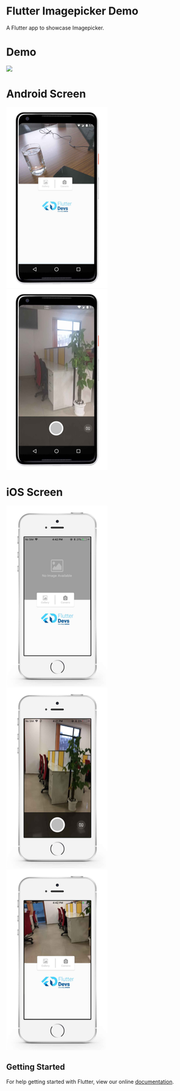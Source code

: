 # Flutter Imagepicker Demo
A Flutter app to showcase Imagepicker.

# Demo
<img height="480px" src="https://github.com/flutter-devs/flutter_imagepicker_demo/blob/master/screens/demo.gif">



# Android Screen
<img height="480px" src="https://github.com/flutter-devs/flutter_imagepicker_demo/blob/master/screens/android1.jpg"> <img height="480px" src="https://github.com/flutter-devs/flutter_imagepicker_demo/blob/master/screens/android2.jpg">


# iOS Screen
<img height="480px" src="https://github.com/flutter-devs/flutter_imagepicker_demo/blob/master/screens/iphone1.jpg"> <img height="480px" src="https://github.com/flutter-devs/flutter_imagepicker_demo/blob/master/screens/iphone2.jpg"> <img height="480px" src="https://github.com/flutter-devs/flutter_imagepicker_demo/blob/master/screens/iphone3.jpg"> 



## Getting Started

For help getting started with Flutter, view our online
[documentation](https://flutter.io/).
